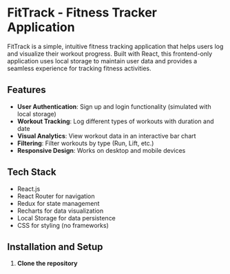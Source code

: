 # FitTrack - Fitness Tracker Application

FitTrack is a simple, intuitive fitness tracking application that helps users log and visualize their workout progress. Built with React, this frontend-only application uses local storage to maintain user data and provides a seamless experience for tracking fitness activities.

## Features

- **User Authentication**: Sign up and login functionality (simulated with local storage)
- **Workout Tracking**: Log different types of workouts with duration and date
- **Visual Analytics**: View workout data in an interactive bar chart
- **Filtering**: Filter workouts by type (Run, Lift, etc.)
- **Responsive Design**: Works on desktop and mobile devices

## Tech Stack

- React.js
- React Router for navigation
- Redux for state management
- Recharts for data visualization
- Local Storage for data persistence
- CSS for styling (no frameworks)

## Installation and Setup

1. **Clone the repository**
